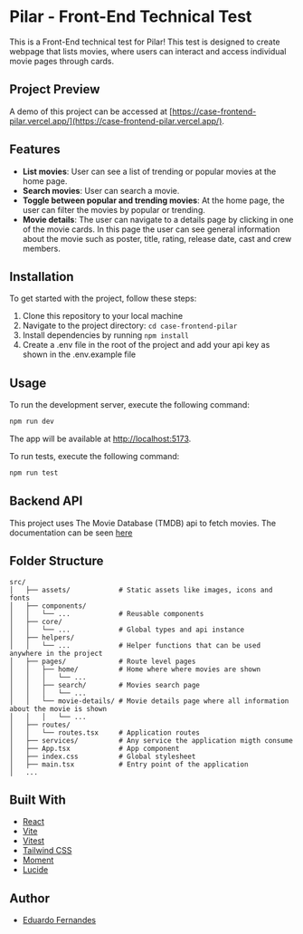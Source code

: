 # Pilar - Front-End Technical Test

This is a Front-End technical test for Pilar! This test is designed to create webpage that lists movies, where users can interact and access individual movie pages through cards.

## Project Preview

A demo of this project can be accessed at [https://case-frontend-pilar.vercel.app/](https://case-frontend-pilar.vercel.app/).

## Features

- **List movies**: User can see a list of trending or popular movies at the home page.
- **Search movies**: User can search a movie.
- **Toggle between popular and trending movies**: At the home page, the user can filter the movies by popular or trending.
- **Movie details**: The user can navigate to a details page by clicking in one of the movie cards. In this page the user can see general information about the movie such as poster, title, rating, release date, cast and crew members.

## Installation

To get started with the project, follow these steps:

1. Clone this repository to your local machine
2. Navigate to the project directory: `cd case-frontend-pilar`
3. Install dependencies by running `npm install`
4. Create a .env file in the root of the project and add your api key as shown in the .env.example file

## Usage

To run the development server, execute the following command:

```bash
npm run dev
```

The app will be available at [http://localhost:5173](http://localhost:5173).

To run tests, execute the following command:

```bash
npm run test
```

## Backend API

This project uses The Movie Database (TMDB) api to fetch movies. The documentation can be seen [here](https://developer.themoviedb.org/docs/getting-started)

## Folder Structure

```
src/
│   ├── assets/            # Static assets like images, icons and fonts
│   ├── components/
│   │   └── ...            # Reusable components
│   ├── core/
│   │   └── ...            # Global types and api instance
│   ├── helpers/
│   │   └── ...            # Helper functions that can be used anywhere in the project
│   ├── pages/             # Route level pages
│   │   ├── home/          # Home where where movies are shown
│   │   │   └── ...
│   │   ├── search/        # Movies search page
│   │   │   └── ...
│   │   └── movie-details/ # Movie details page where all information about the movie is shown
│   │   │   └── ...
│   ├── routes/
│   │   └── routes.tsx     # Application routes
│   ├── services/          # Any service the application migth consume
│   ├── App.tsx            # App component
│   ├── index.css          # Global stylesheet
│   ├── main.tsx           # Entry point of the application
│   ...
```

## Built With

- [React](https://react.dev/)
- [Vite](https://vitejs.dev/)
- [Vitest](https://vitest.dev/)
- [Tailwind CSS](https://tailwindcss.com/)
- [Moment](https://www.npmjs.com/package/moment)
- [Lucide](https://lucide.dev/)

## Author

- [Eduardo Fernandes](https://github.com/EduCFernandes)
